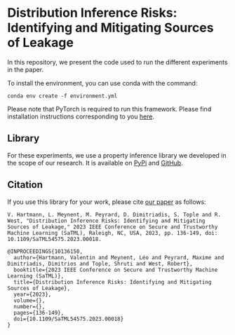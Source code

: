 # Distribution Inference Risks: Identifying and Mitigating Sources of Leakage

In this repository, we present the code used to run the different experiments in the paper.

To install the environment, you can use conda with the command:

```conda env create -f environment.yml```

Please note that PyTorch is required to run this framework. Please find installation instructions corresponding to you [here](https://pytorch.org/).

## Library

For these experiments, we use a property inference library we developed in the scope of our research. It is available on [PyPi](https://pypi.org/project/propinfer/) and [GitHub](https://github.com/epfl-dlab/property-inference-attacks).

## Citation

If you use this library for your work, please cite [our paper](https://doi.org/10.1109/SaTML54575.2023.00018) as follows:

```
V. Hartmann, L. Meynent, M. Peyrard, D. Dimitriadis, S. Tople and R. West, "Distribution Inference Risks: Identifying and Mitigating Sources of Leakage," 2023 IEEE Conference on Secure and Trustworthy Machine Learning (SaTML), Raleigh, NC, USA, 2023, pp. 136-149, doi: 10.1109/SaTML54575.2023.00018.
```

```
@INPROCEEDINGS{10136150,
  author={Hartmann, Valentin and Meynent, Léo and Peyrard, Maxime and Dimitriadis, Dimitrios and Tople, Shruti and West, Robert},
  booktitle={2023 IEEE Conference on Secure and Trustworthy Machine Learning (SaTML)}, 
  title={Distribution Inference Risks: Identifying and Mitigating Sources of Leakage}, 
  year={2023},
  volume={},
  number={},
  pages={136-149},
  doi={10.1109/SaTML54575.2023.00018}
}
```
